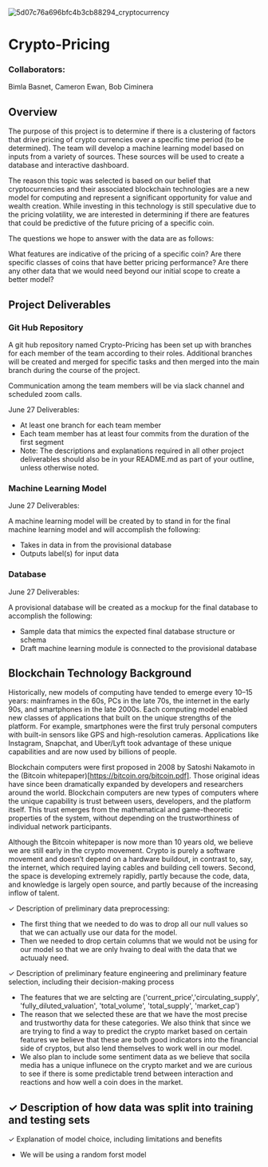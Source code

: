 ![5d07c76a696bfc4b3cb88294_cryptocurrency](https://user-images.githubusercontent.com/75695931/123559701-9a972000-d76b-11eb-84b8-0a63a1619eb3.jpg)
# Crypto-Pricing

###  Collaborators:  
Bimla Basnet,
Cameron Ewan,
Bob Ciminera


## Overview

The purpose of this project is to determine if there is a clustering of factors that drive pricing of crypto currencies over a specific time period (to be determined).  The team will develop a machine learning model based on inputs from a variety of sources.  These sources will be used to create a database and interactive dashboard.

The reason this topic was selected is based on our belief that cryptocurrencies and their associated blockchain technologies are a new model for computing and represent a significant opportunity for value and wealth creation.  While investing in this technology is still speculative due to the pricing volatility, we are interested in determining if there are features that could be predictive of the future pricing of a specific coin.

The questions we hope to answer with the data are as follows:

What features are indicative of the pricing of a specific coin?
Are there specific classes of coins that have better pricing performance?
Are there any other data that we would need beyond our initial scope to create a better model?

## Project Deliverables

### Git Hub Repository

A git hub repository named Crypto-Pricing has been set up with branches for each member of the team according to their roles.  Additional branches will be created and merged for specific tasks and then merged into the main branch during the course of the project.

Communication among the team members will be via slack channel and scheduled zoom calls.

June 27 Deliverables:
- At least one branch for each team member
- Each team member has at least four commits from the duration of the first segment
- Note: The descriptions and explanations required in all other project deliverables should also be in your README.md as part of your outline, unless otherwise noted.

### Machine Learning Model

June 27 Deliverables:

A machine learning model will be created by to stand in for the final machine learning model and will accomplish the following:
- Takes in data in from the provisional database
- Outputs label(s) for input data

### Database

June 27 Deliverables:

A provisional database will be created as a mockup for the final database to accomplish the following:
- Sample data that mimics the expected final database structure or schema
- Draft machine learning module is connected to the provisional database



## Blockchain Technology Background

Historically, new models of computing have tended to emerge every 10–15 years: mainframes in the 60s, PCs in the late 70s, the internet in the early 90s, and smartphones in the late 2000s. Each computing model enabled new classes of applications that built on the unique strengths of the platform. For example, smartphones were the first truly personal computers with built-in sensors like GPS and high-resolution cameras. Applications like Instagram, Snapchat, and Uber/Lyft took advantage of these unique capabilities and are now used by billions of people.

Blockchain computers were first proposed in 2008 by Satoshi Nakamoto in the (Bitcoin whitepaper)[https://bitcoin.org/bitcoin.pdf]. Those original ideas have since been dramatically expanded by developers and researchers around the world. Blockchain computers are new types of computers where the unique capability is trust between users, developers, and the platform itself. This trust emerges from the mathematical and game-theoretic properties of the system, without depending on the trustworthiness of individual network participants. 

Although the Bitcoin whitepaper is now more than 10 years old, we believe we are still early in the crypto movement. Crypto is purely a software movement and doesn’t depend on a hardware buildout, in contrast to, say, the internet, which required laying cables and building cell towers. Second, the space is developing extremely rapidly, partly because the code, data, and knowledge is largely open source, and partly because of the increasing inflow of talent.


✓ Description of preliminary data
preprocessing:
- The first thing that we needed to do was to drop all our null values so that we can actually use our data for the model. 
- Then we needed to drop certain columns that we would not be using for our model so that we are only hvaing to deal with the data that we actuualy need.

✓ Description of preliminary feature
engineering and preliminary feature
selection, including their decision-making
process 
- The features that we are selcting are ('current_price','circulating_supply', 'fully_diluted_valuation', 'total_volume', 'total_supply', 'market_cap')
- The reason that we selected these are that we have the most precise and trustworthy data for these categories. We also think that since we are trying to find a way to predict the crypto market based on certain features we believe that these are both good indicators into the financial side of cryptos, but also lend themselves to work well in our model. 
- We also plan to include some sentiment data as we believe that socila media has a unique influnece on the crypto market and we are curious to see if there is some predictable trend between interaction and reactions and how well a coin does in the market. 

✓ Description of how data was split into
training and testing sets 
- 

✓ Explanation of model choice, including
limitations and benefits
- We will be using a random forst model 
